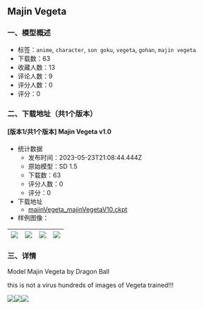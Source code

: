## Majin Vegeta
### 一、模型概述

- 标签：`anime`, `character`, `son goku`, `vegeta`, `gohan`, `majin vegeta`
- 下载数：63
- 收藏人数：13
- 评论人数：9
- 评分人数：0
- 评分：0

### 二、下载地址（共1个版本）

#### [版本1/共1个版本] Majin Vegeta v1.0

- 统计数据
  - 发布时间：2023-05-23T21:08:44.444Z
  - 原始模型：SD 1.5
  - 下载数：63
  - 评分人数：0
  - 评分：0
- 下载地址
  - [majinVegeta_majinVegetaV10.ckpt](https://civitai.com/api/download/models/53508)
- 样例图像：

| <img src="https://image.civitai.com/xG1nkqKTMzGDvpLrqFT7WA/9173662a-40e4-4933-8411-f229fc938495/width=450/835160.jpeg" /> | <img src="https://image.civitai.com/xG1nkqKTMzGDvpLrqFT7WA/07f76e2a-be97-4e52-2d25-8bbd92a15000/width=450/600002.jpeg" /> | <img src="https://image.civitai.com/xG1nkqKTMzGDvpLrqFT7WA/14d94579-2305-4fe8-86b6-4cb4da81b8fe/width=450/835163.jpeg" /> | <img src="https://image.civitai.com/xG1nkqKTMzGDvpLrqFT7WA/c7de94c8-7759-494a-4301-f192ab8e0400/width=450/600006.jpeg" /> |
| ---- | ---- | ---- | ---- |


### 三、详情
<p>Model Majin Vegeta by Dragon Ball </p><p>this is not a virus hundreds of images of Vegeta trained!!!</p><img src="https://image.civitai.com/xG1nkqKTMzGDvpLrqFT7WA/a9dfd17d-d9d8-484f-8adc-9a7e4a4ffee8/width=525/a9dfd17d-d9d8-484f-8adc-9a7e4a4ffee8.jpeg" /><img src="https://image.civitai.com/xG1nkqKTMzGDvpLrqFT7WA/e4e549a2-cc29-4081-972c-9d3bc077ff3b/width=525/e4e549a2-cc29-4081-972c-9d3bc077ff3b.jpeg" /><img src="https://image.civitai.com/xG1nkqKTMzGDvpLrqFT7WA/60276bc2-2838-4ff3-a576-79f5449b85dc/width=525/60276bc2-2838-4ff3-a576-79f5449b85dc.jpeg" />